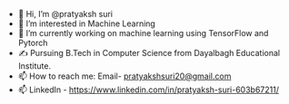 - 👋 Hi, I’m @pratyaksh suri
- 👀 I’m interested in Machine Learning 
- 🌱 I’m currently working on machine learning using TensorFlow and Pytorch 
- ✍ Pursuing B.Tech in Computer Science from Dayalbagh Educational Institute.
- 📫 How to reach me: Email- pratyakshsuri20@gmail.com
- 📫 LinkedIn - https://www.linkedin.com/in/pratyaksh-suri-603b67211/
